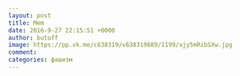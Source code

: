 ```yaml
--- 
layout: post 
title: Mem 
date: 2016-9-27 22:15:51 +0000 
author: butoff 
image: https://pp.vk.me/c638319/v638319689/1199/xjy5mRibSXw.jpg
comment: 
categories: фашизм
---
```

